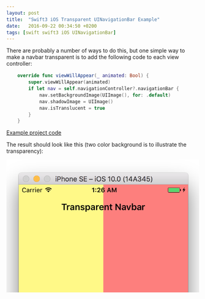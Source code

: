 ```yaml
---
layout: post
title:  "Swift3 iOS Transparent UINavigationBar Example"
date:   2016-09-22 00:34:50 +0200
tags: [swift swift3 iOS UINavigationBar]
---
```


There are probably a number of ways to do this, but one simple way to make a navbar transparent is to add the following code to each view controller:

```swift
    override func viewWillAppear(_ animated: Bool) {
        super.viewWillAppear(animated)
        if let nav = self.navigationController?.navigationBar {
            nav.setBackgroundImage(UIImage(), for: .default)
            nav.shadowImage = UIImage()
            nav.isTranslucent = true
        }
    }
```

[Example project code](https://github.com/michaelteter/NavbarTransparent)

The result should look like this (two color background is to illustrate the transparency):

![Example](/assets/NavbarTransparent.png)